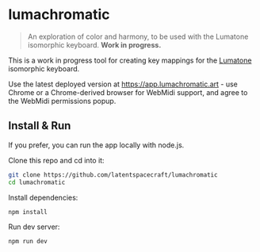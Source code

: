 # lumachromatic

> An exploration of color and harmony, to be used with the Lumatone isomorphic keyboard. **Work in progress.**

This is a work in progress tool for creating key mappings for the [Lumatone](https://lumatone.io) isomorphic keyboard.

Use the latest deployed version at https://app.lumachromatic.art - use Chrome or a Chrome-derived browser for WebMidi support, and agree to the WebMidi permissions popup.

## Install & Run

If you prefer, you can run the app locally with node.js.

Clone this repo and cd into it:

```bash
git clone https://github.com/latentspacecraft/lumachromatic
cd lumachromatic
```

Install dependencies:

```bash
npm install
```

Run dev server:

```bash
npm run dev
```
